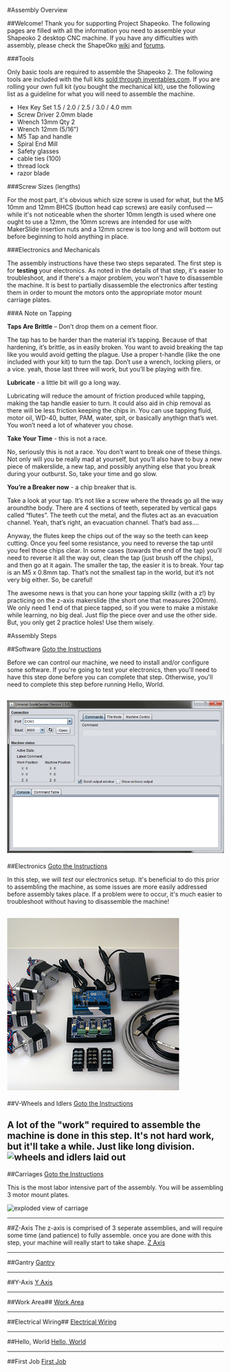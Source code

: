 #Assembly Overview

##Welcome!
Thank you for supporting Project Shapeoko. The following pages are filled with all the information you need to assemble your Shapeoko 2 desktop CNC machine.  If you have any difficulties with assembly, please check the ShapeOko [wiki](http://www.shapeoko.com/wiki) and [forums](http://www.shapeoko.com/forum/index.php).


###Tools

Only basic tools are required to assemble the Shapeoko 2. The following tools are included with the full kits [sold through inventables.com](https://www.inventables.com/technologies/desktop-cnc-mill-kit-shapeoko-2). If you are rolling your own full kit (you bought the mechanical kit), use the following list as a guideline for what you will need to assemble the machine.

* Hex Key Set 1.5 / 2.0 / 2.5 / 3.0 / 4.0 mm
* Screw Driver 2.0mm blade
* Wrench 13mm Qty 2
* Wrench 12mm (5/16")
* M5 Tap and handle
* Spiral End Mill
* Safety glasses
* cable ties (100)
* thread lock
* razor blade


###Screw Sizes (lengths)

For the most part, it's obvious which size screw is used for what, but the M5 10mm and 12mm BHCS (button head cap screws) are easily confused — while it's not noticeable when the shorter 10mm length is used where one ought to use a 12mm, the 10mm screws are intended for use with MakerSlide insertion nuts and a 12mm screw is too long and will bottom out before beginning to hold anything in place.

###Electronics and Mechanicals

The assembly instructions have these two steps separated. The first step is for **testing** your electronics. As noted in the details of that step, it's easier to troubleshoot, and if there's a major problem, you won't have to disassemble the machine. It is best to partially disassemble the electronics after testing them in order to mount the motors onto the appropriate motor mount carriage plates. 


###A Note on Tapping

**Taps Are Brittle** – Don’t drop them on a cement floor.

The tap has to be harder than the material it’s tapping. Because of that hardening, it’s brittle, as in easily broken. You want to avoid breaking the tap like you would avoid getting the plague. Use a proper t-handle (like the one included with your kit) to turn the tap. Don’t use a wrench, locking pliers, or a vice. yeah, those last three will work, but you’ll be playing with fire.

**Lubricate** - a little bit will go a long way.

Lubricating will reduce the amount of friction produced while tapping, making the tap handle easier to turn. It could also aid in chip removal as there will be less friction keeping the chips in. You can use tapping fluid, motor oil, WD-40, butter, PAM, water, spit, or basically anythign that’s wet. You won’t need a lot of whatever you chose.

**Take Your Time** - this is not a race.

No, seriously this is not a race. You don’t want to break one of these things. Not only will you be really mad at yourself, but you’ll also have to buy a new piece of makerslide, a new tap, and possibly anything else that you break during your outburst. So, take your time and go slow.

**You’re a Breaker now** - a chip breaker that is.

Take a look at your tap. It’s not like a screw where the threads go all the way aroundthe body. There are 4 sections of teeth, seperated by vertical gaps called “flutes”.
The teeth cut the metal, and the flutes act as an evacuation channel. Yeah, that’s right, an evacuation channel. That’s bad ass....

Anyway, the flutes keep the chips out of the way so the teeth can keep cutting. Once you feel some resistance, you need to reverse the tap until you feel those chips clear. In some cases (towards the end of the tap) you’ll need to reverse it all the way out, clean the tap (just brush off the chips), and then go at it again. The smaller the tap, the easier it is to break. Your tap is an M5 x 0.8mm tap. That’s not the smallest tap in the world, but it’s not very big either. So, be careful!

The awesome news is that you can hone your tapping skillz (with a z!) by practicing on the z-axis makerslide (the short one that measures 200mm). We only need 1 end of that piece tapped, so if you were to make a mistake while learning, no big deal. Just flip the piece over and use the other side. But, you only get 2 practice holes! Use them wisely.


#Assembly Steps

##Software
[Goto the Instructions](software.html)

Before we can control our machine, we need to install and/or configure some software. If you're going to test your electronics, then you'll need to have this step done before you can complete that step. Otherwise, you'll need to complete this step before running Hello, World. 

![Universal GCode Sender](helloworld/ugs1.png)
---

##Electronics
[Goto the Instructions](01_electronics.html)

In this step, we will *test* our electronics setup. It's beneficial to do this prior to assembling the machine, as some issues are more easily addressed before assembly takes place. If a problem were to occur, it's much easier to troubleshoot without having to disassemble the machine!

![Electronics Overview Image](tPictures/so_electronics_parts_4.jpg)
---



##V-Wheels and Idlers
[Goto the Instructions](02_vwheels_and_idlers.html)

A lot of the "work" required to assemble the machine is done in this step. It's not hard work, but it'll take a while. Just like long division.
![wheels and idlers laid out]('so_vw_iw_parts_4.jpg')
---

##Carriages
[Goto the Instructions](03_carriages.html)

This is the most labor intensive part of the assembly. You will be assembling 3 motor mount plates.

![exploded view of carriage](so_motor_mount_carriages_parts_4.jpg)

---

##Z-Axis
The z-axis is comprised of 3 seperate assemblies, and will require some time (and patience) to fully assemble. once you are done with this step, your machine will really start to take shape. 
[Z Axis](04_zaxis.html)

---

##Gantry
[Gantry](05_gantry.html)

---

##Y-Axis
[Y Axis](06_endplates.html)

---

##Work Area##
[Work Area](07_workarea.html)

---

##Electrical Wiring##
[Electrical Wiring](08_wiring.html)

---

##Hello, World
[Hello, World](helloworld.html)

---

##First Job
[First Job](firstjob.html)
